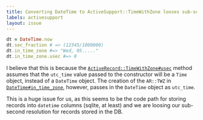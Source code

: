 ```yaml
---
title: Converting DateTime to ActiveSupport::TimeWithZone looses sub-second resolution
labels: activesupport
layout: issue
---
```


``` ruby
dt = DateTime.now
dt.sec_fraction # => (12345/1000000)
dt.in_time_zone #=> "Wed, 05....."
dt.in_time_zone.usec #=> 0
```

I believe that this is because the [`ActiveRecord::TimeWithZone#usec`](https://github.com/rails/rails/blob/master/activesupport/lib/active_support/time_with_zone.rb#L303) method assumes that the `utc_time` value passed to the constructor will be a `Time` object, instead of a `DateTime` object.  The creation of the `AR::TWZ` in [`DateTime#in_time_zone`](https://github.com/rails/rails/blob/master/activesupport/lib/active_support/core_ext/date_time/zones.rb#L20), however, passes in the `DateTime` object as `utc_time`.

This is a huge issue for us, as this seems to be the code path for storing records into `datetime` columns (sqlite, at least) and we are loosing our sub-second resolution for records stored in the DB. 

